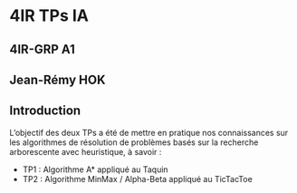 # 4IR TPs IA
## 4IR-GRP A1
## Jean-Rémy HOK
## Introduction
L’objectif des deux TPs a été de mettre en pratique nos connaissances sur les algorithmes de résolution de problèmes basés sur la recherche arborescente avec heuristique, à savoir : <br> 
  * TP1 : Algorithme A* appliqué au Taquin
  * TP2 : Algorithme MinMax / Alpha-Beta appliqué au TicTacToe
